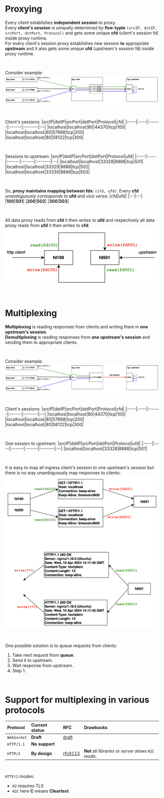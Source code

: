 # Proxying
Every client establishes **independent session** to proxy.<br>
Every **client's session** is uniquely determined by **five-typle** `(srcIP, dstIP, srcPort, dstPort, Protocol)` and gets some unique **cfd** (client's session fd) inside proxy runtime.<br>
For every client's session proxy establishes new session **to** appropriate **upstream** and it also gets some unique **ufd** (upstream's session fd) inside proxy runtime.

<br>

Consider example:
![Proxying](/img/proxying-1.png)

<br>

Client's sessions:
|srcIP|dstIP|srcPort|dstPort|Protocol|cfd|
|:----|:----|:------|:------|:-------|:--|
|localhost|localhost|80|44370|tcp|100|
|localhost|localhost|80|57668|tcp|200|
|localhost|localhost|80|58122|tcp|300|

<br>

Sessions to upstream:
|srcIP|dstIP|srcPort|dstPort|Protocol|ufd|
|:----|:----|:------|:------|:-------|:--|
|localhost|localhost|33328|8888|tcp|501|
|localhost|localhost|33329|8888|tcp|502|
|localhost|localhost|33330|8888|tcp|503|

<br>

So, **proxy maintains mapping between fds**: `(cfd, ufd)`. Every **cfd** *unambiguously corresponds to* **ufd** and *vice versa*:
|cfd|ufd|
|:--|:--|
|**100**|**501**|
|**200**|**502**|
|**300**|**503**|

<br>

All data proxy reads from **cfd** it then writes to **ufd** and respectively all data proxy reads from **ufd** it then writes to **cfd**:
![Read-Write](/img/proxying-2.png)

<br>

# Multiplexing
**Multiplexing** is reading responses from clients and writing them in **one upstream's session**.<br>
**Demultiplexing** is reading responses from **one upstream's session** and sending them to appropriate clients.<br>

<br>

Consider example:
![Multiplexing](/img/multiplexing-1.png)

<br>

Client's sessions:
|srcIP|dstIP|srcPort|dstPort|Protocol|cfd|
|:----|:----|:------|:------|:-------|:--|
|localhost|localhost|80|44370|tcp|100|
|localhost|localhost|80|57668|tcp|200|
|localhost|localhost|80|58122|tcp|300|

<br>

One session to upstream:
|srcIP|dstIP|srcPort|dstPort|Protocol|ufd|
|:----|:----|:------|:------|:-------|:--|
|localhost|localhost|33328|8888|tcp|501|

<br>

It is easy to map all ingress client's session to one upstream's session but there is no way unambiguously map responses to clients:
![Multiplexing](/img/multiplexing-2.png)

<br>

One possible solution is to queue requests from clients:
1. Take next request from **queue**.
2. Send it to upstream.
3. Wait response from upstream.
4. Step 1.

<br>

# Support for multiplexing in various protocols
|Protocol|Current status|RFC|Drawbacks|
|:-------|:-------------|:--|:-------|
|`WebSocket`|**Draft**|[draft](https://datatracker.ietf.org/doc/html/draft-ietf-hybi-websocket-multiplexing)||
|`HTTP/1.1`|**No support**||
|`HTTP/2`|**By design**|[rfc9113](https://datatracker.ietf.org/doc/html/rfc9113#name-streams-and-multiplexing)|**Not** all *libraries* or *server* alows `H2C` mode.|

<br>

`HTTP/2` modes:
- `H2` requires TLS
- `H2C` here **C** means **Cleartext**